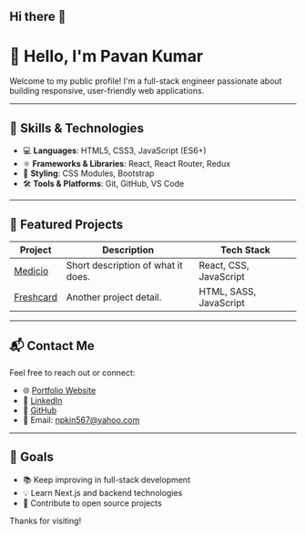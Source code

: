 ## Hi there 👋

<!--
**projectpk5/projectpk5** is a ✨ _special_ ✨ repository because its `README.md` (this file) appears on your GitHub profile.

Here are some ideas to get you started:

- 🔭 I’m currently working on ...
- 🌱 I’m currently learning ...
- 👯 I’m looking to collaborate on ...
- 🤔 I’m looking for help with ...
- 💬 Ask me about ...
- 📫 How to reach me: ...
- 😄 Pronouns: ...
- ⚡ Fun fact: ...
-->

# 👋 Hello, I'm Pavan Kumar

Welcome to my public profile! I'm a full-stack engineer passionate about building responsive, user-friendly web applications.

---

## 🧰 Skills & Technologies

- 💻 **Languages**: HTML5, CSS3, JavaScript (ES6+)
- ⚛️ **Frameworks & Libraries**: React, React Router, Redux
- 🎨 **Styling**: CSS Modules, Bootstrap
- 🛠️ **Tools & Platforms**: Git, GitHub, VS Code

---

## 📂 Featured Projects

| Project | Description | Tech Stack |
|--------|-------------|------------|
| [Medicio](#) | Short description of what it does. | React, CSS, JavaScript |
| [Freshcard](#) | Another project detail. | HTML, SASS, JavaScript |

---

## 📬 Contact Me

Feel free to reach out or connect:

- 🌐 [Portfolio Website](https://yourwebsite.com)
- 💼 [LinkedIn](https://linkedin.com/in/yourprofile)
- 🐙 [GitHub](https://github.com/projectpk5)
- 📧 Email: [npkin567@yahoo.com](mailto:npkin567@yahoo.com)

---

## 📌 Goals

- 📚 Keep improving in full-stack development
- 💡 Learn Next.js and backend technologies
- 🚀 Contribute to open source projects

Thanks for visiting!

